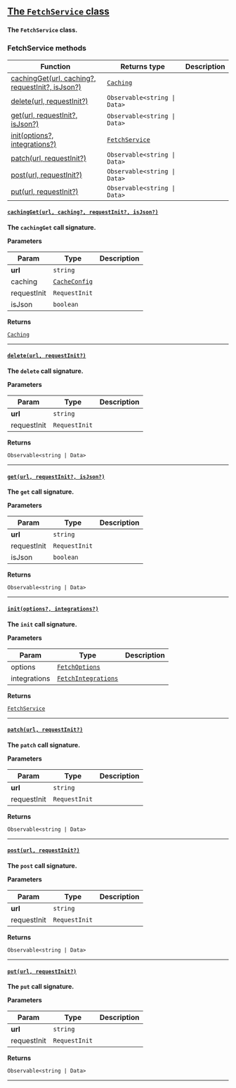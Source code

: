 <section id="main" data-note="AUTO-GENERATED CONTENT, DO NOT EDIT DIRECTLY!">

<h2><a name="fetchservice" href="https://ngx-useful.lamnhan.com/docs/content/classes/fetchservice.html"><p>The <code>FetchService</code> class</p>
</a></h2>

**The `FetchService` class.**

<h3><a name="fetchservice-methods"><p>FetchService methods</p>
</a></h3>

| Function                                                                       | Returns type                                                                                                                  | Description |
| ------------------------------------------------------------------------------ | ----------------------------------------------------------------------------------------------------------------------------- | ----------- |
| [cachingGet(url, caching?, requestInit?, isJson?)](#fetchservice-cachingget-0) | <code><a href="https://ngx-useful.lamnhan.com/docs/content/classes/caching.html" target="_blank">Caching</a></code>           |             |
| [delete(url, requestInit?)](#fetchservice-delete-0)                            | <code>Observable<string \| Data></code>                                                                                       |             |
| [get(url, requestInit?, isJson?)](#fetchservice-get-0)                         | <code>Observable<string \| Data></code>                                                                                       |             |
| [init(options?, integrations?)](#fetchservice-init-0)                          | <code><a href="https://ngx-useful.lamnhan.com/docs/content/classes/fetchservice.html" target="_blank">FetchService</a></code> |             |
| [patch(url, requestInit?)](#fetchservice-patch-0)                              | <code>Observable<string \| Data></code>                                                                                       |             |
| [post(url, requestInit?)](#fetchservice-post-0)                                | <code>Observable<string \| Data></code>                                                                                       |             |
| [put(url, requestInit?)](#fetchservice-put-0)                                  | <code>Observable<string \| Data></code>                                                                                       |             |

<h4><a name="fetchservice-cachingget-0" href="https://ngx-useful.lamnhan.com/docs/content/classes/fetchservice.html#cachingget"><p><code>cachingGet(url, caching?, requestInit?, isJson?)</code></p>
</a></h4>

**The `cachingGet` call signature.**

**Parameters**

| Param       | Type                                                                                                                           | Description |
| ----------- | ------------------------------------------------------------------------------------------------------------------------------ | ----------- |
| **url**     | <code>string</code>                                                                                                            |             |
| caching     | <code><a href="https://ngx-useful.lamnhan.com/docs/content/interfaces/cacheconfig.html" target="_blank">CacheConfig</a></code> |             |
| requestInit | <code>RequestInit</code>                                                                                                       |             |
| isJson      | <code>boolean</code>                                                                                                           |             |

**Returns**

<code><a href="https://ngx-useful.lamnhan.com/docs/content/classes/caching.html" target="_blank">Caching</a></code>

---

<h4><a name="fetchservice-delete-0" href="https://ngx-useful.lamnhan.com/docs/content/classes/fetchservice.html#delete"><p><code>delete(url, requestInit?)</code></p>
</a></h4>

**The `delete` call signature.**

**Parameters**

| Param       | Type                     | Description |
| ----------- | ------------------------ | ----------- |
| **url**     | <code>string</code>      |             |
| requestInit | <code>RequestInit</code> |             |

**Returns**

<code>Observable<string | Data></code>

---

<h4><a name="fetchservice-get-0" href="https://ngx-useful.lamnhan.com/docs/content/classes/fetchservice.html#get"><p><code>get(url, requestInit?, isJson?)</code></p>
</a></h4>

**The `get` call signature.**

**Parameters**

| Param       | Type                     | Description |
| ----------- | ------------------------ | ----------- |
| **url**     | <code>string</code>      |             |
| requestInit | <code>RequestInit</code> |             |
| isJson      | <code>boolean</code>     |             |

**Returns**

<code>Observable<string | Data></code>

---

<h4><a name="fetchservice-init-0" href="https://ngx-useful.lamnhan.com/docs/content/classes/fetchservice.html#init"><p><code>init(options?, integrations?)</code></p>
</a></h4>

**The `init` call signature.**

**Parameters**

| Param        | Type                                                                                                                                       | Description |
| ------------ | ------------------------------------------------------------------------------------------------------------------------------------------ | ----------- |
| options      | <code><a href="https://ngx-useful.lamnhan.com/docs/content/interfaces/fetchoptions.html" target="_blank">FetchOptions</a></code>           |             |
| integrations | <code><a href="https://ngx-useful.lamnhan.com/docs/content/interfaces/fetchintegrations.html" target="_blank">FetchIntegrations</a></code> |             |

**Returns**

<code><a href="https://ngx-useful.lamnhan.com/docs/content/classes/fetchservice.html" target="_blank">FetchService</a></code>

---

<h4><a name="fetchservice-patch-0" href="https://ngx-useful.lamnhan.com/docs/content/classes/fetchservice.html#patch"><p><code>patch(url, requestInit?)</code></p>
</a></h4>

**The `patch` call signature.**

**Parameters**

| Param       | Type                     | Description |
| ----------- | ------------------------ | ----------- |
| **url**     | <code>string</code>      |             |
| requestInit | <code>RequestInit</code> |             |

**Returns**

<code>Observable<string | Data></code>

---

<h4><a name="fetchservice-post-0" href="https://ngx-useful.lamnhan.com/docs/content/classes/fetchservice.html#post"><p><code>post(url, requestInit?)</code></p>
</a></h4>

**The `post` call signature.**

**Parameters**

| Param       | Type                     | Description |
| ----------- | ------------------------ | ----------- |
| **url**     | <code>string</code>      |             |
| requestInit | <code>RequestInit</code> |             |

**Returns**

<code>Observable<string | Data></code>

---

<h4><a name="fetchservice-put-0" href="https://ngx-useful.lamnhan.com/docs/content/classes/fetchservice.html#put"><p><code>put(url, requestInit?)</code></p>
</a></h4>

**The `put` call signature.**

**Parameters**

| Param       | Type                     | Description |
| ----------- | ------------------------ | ----------- |
| **url**     | <code>string</code>      |             |
| requestInit | <code>RequestInit</code> |             |

**Returns**

<code>Observable<string | Data></code>

---

</section>
